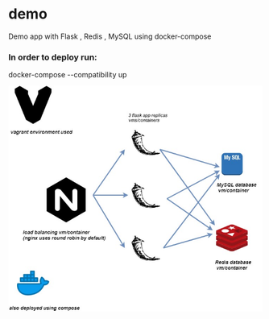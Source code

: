 # demo
Demo app with Flask , Redis , MySQL using docker-compose

### In order to deploy run:
docker-compose --compatibility up

![Alt text](./architecture_diagram.jpg?raw=true "Architecture diagram")
